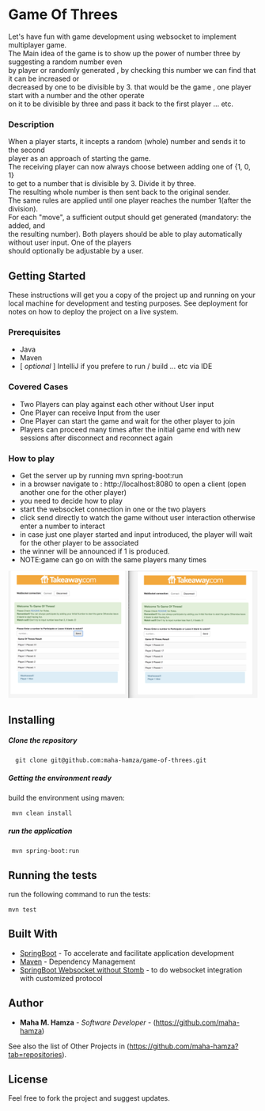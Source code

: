 # Game Of Threes

Let's have fun with game development using websocket to implement multiplayer game.<br/>
The Main idea of the game is to show up the power of number three by suggesting a random number even <br/> by player or randomly generated , by checking this number we can find that it can be increased or<br/> decreased by one to be divisible by 3.
that would be the game , one player start with a number and the other operate <br/>on it to be divisible by three and pass it back to the first player ... etc.

### Description
When a player starts, it incepts a random (whole) number and sends it to the second<br/>
player as an approach of starting the game.<br/>
The receiving player can now always choose between adding one of {­1, 0, 1}
<br/>to get
to a number that is divisible by 3. Divide it by three. <br/>
The resulting whole number is then sent back to the original sender.<br/>
The same rules are applied until one player reaches the number 1(after the division).<br/>
For each "move", a sufficient output should get generated (mandatory: the added, and<br/>
the resulting number).
Both players should be able to play automatically without user input. One of the players<br/>
should optionally be adjustable by a user.

## Getting Started

These instructions will get you a copy of the project up and running on your local machine for development and testing purposes. See deployment for notes on how to deploy the project on a live system.

### Prerequisites

* Java
* Maven
* [ _optional_ ] IntelliJ if you prefere to run / build ... etc via IDE

### Covered Cases
* Two Players can play against each other without User input
* One Player can receive Input from the user
* One Player can start the game and wait for the other player to join
* Players can proceed many times after the initial game end with new sessions after disconnect and reconnect again

### How to play
* Get the server up by running mvn spring-boot:run
* in a browser navigate to : http://localhost:8080 to open a client (open another one for the other player)
* you need to decide how to play
* start the websocket connection in one or the two players
* click send directly to watch the game without user interaction otherwise enter a number to interact
* in case just one player started and input introduced, the player will wait for the other player to be associated
* the winner will be announced if 1 is produced.
* NOTE:game can go on with the same players many times

![Screenshot](shot.png)


## Installing

##### Clone the repository

  ```
    git clone git@github.com:maha-hamza/game-of-threes.git
  ```
  
##### Getting the environment ready
   build the environment using maven:
  ```
   mvn clean install
  ```
#####   run the application
 ```
  mvn spring-boot:run
 ```
 
## Running the tests

 run the following command to run the tests:
  ```
  mvn test
  ```
## Built With

* [SpringBoot](https://spring.io/guides/gs/spring-boot/) - To accelerate and facilitate application development
* [Maven](https://maven.apache.org/) - Dependency Management
* [SpringBoot Websocket without Stomb](https://www.devglan.com/spring-boot/spring-websocket-integration-example-without-stomp) - to do websocket integration with customized protocol

## Author

* **Maha M. Hamza** - *Software Developer* - (https://github.com/maha-hamza)

See also the list of Other Projects in (https://github.com/maha-hamza?tab=repositories).

## License

Feel free to fork the project and suggest updates.

